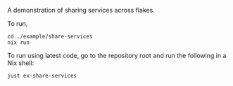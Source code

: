 A demonstration of sharing services across flakes.

To run,

```
cd ./example/share-services
nix run
```

To run using latest code, go to the repository root and run the following in a Nix shell:

```sh
just ex-share-services
```
